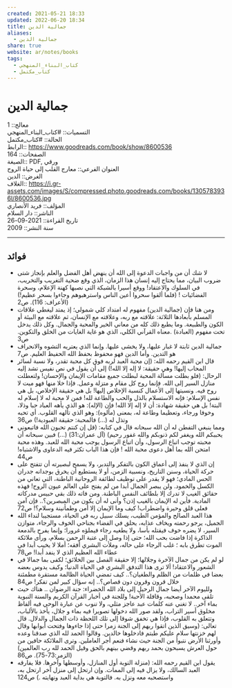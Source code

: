 ```yaml
---  
created: 2021-05-21 18:33  
updated: 2022-06-20 18:34  
title: جمالية الدين  
aliases:  
  - جمالية الدين  
share: true  
website: ar/notes/books  
tags:  
  - كتاب_البناء_المنهجي  
  - كتاب_مكتمل  
---  
```

  
  
# جمالية الدين  
  
معالج:: 1  
التسميات:: #كتاب_البناء_المنهجي  
الحالة:: #كتاب_مكتمل  
الرابط:: <https://www.goodreads.com/book/show/8600536>  
الصفحات:: 164  
الصيغة:: PDF, ورقي  
العنوان الفرعي:: معارج القلب إلى حياة الروح  
الغرض:: الدين  
الغلاف:: <https://i.gr-assets.com/images/S/compressed.photo.goodreads.com/books/1305783936l/8600536.jpg>  
المؤلف:: فريد الأنصاري  
الناشر:: دار السلام  
تاريخ القراءة:: 2021-09-26  
سنة النشر:: 2009  
  
---  
  
## فوائد  
  
- لا شك أن من واجبات الدعوة إلى الله أن ينهض أهل الفضل والعلم بإنجاز شتى ضروب البيان، مما يحتاج إليه إنسان هذا الزمان، الذي وقع ضحية التغريب والتخريب، في السلوك والاعتقاد! ووقع أسيرا بالشبكة التي نصبها كهنة الإعلام، وسحرة الفضائيات ! (فلما ألقوا سحروا أعين الناس واسترهبوهم وجاءوا بسحر عظيم!) (الأعراف: 116). ص2  
- ومن هنا فإن (جمالية الدين) مفهوم له امتداد كلي شمولي؛ إذ يمتد ليغطي علاقات المسلم بأبعادها الثلاثة: علاقته مع ربه، وعلاقته مع الإنسان، ثم علاقته مع البيئة أو الكون والطبيعة. وما يطبع ذلك كله من معاني الخير والمحبة والجمال. وكل ذلك يدخل تحت مفهوم (العبادة) .معناه القرآني الكلي، الذي هو غاية الغايات من الخلق والتكوين. ص3  
- جمالية الدين ثابتة لا غبار عليها، ولا يخشى عليها. وإنما الذي يعتريه التشوه والانحراف هو التدين. وأما الدين فهو محفوظ بحفظ الله الحفيظ العليم. ص7  
- قال ابن القيم رحمه الله: (إن محبة العبد لربه فوق كل محبة تقدر، ولا نسبة لسائر المحاب إليها! وهي حقيقة: لا إله إلا الله!) إلى أن يقول في نص نفیس تشد إليه الرحال: (فلو بطلت مسألة المحبة لبطلت جميع مقامات الإيمان والإحسان! ولتعطلت منازل السير إلى الله. فإنما روح كل مقام و متزلة وعمل. فإذا خلا منها فهو ميت لا روح فيه. ونسبتها إلى الأعمال كنسبة الإخلاص إليها! بل هي حقيقة الإخلاص، بل هي نفس الإسلام: فإنه الاستسلام بالذل والحب والطاعة لله! فمن لا محبة له لا إسلام له البتة! بل هي حقيقة شهادة: أن لا إله إلا الله! فإن (الإله): هو الذي يأهه العباد حبا وذلا، وخوفا ورجاء، وتعظيما وطاعة له، بمعنى (مألوه): وهو الذي تألهه القلوب. أي تحبه وتذل له (...) فالمحبة: حقيقة العبودية!) ص36  
- ومما ينبغي التفطن له أن الله سبحانه قال في كتابه: (قل إن كنتم تحبون الله فاتبعوني يحببكم الله ويغفر لكم ذنوبكم والله غفور رحيم) (آل عمران:31) (...) فبين سبحانه أن محبته توجب اتباع الرسول، وأن اتباع الرسول يوجب محبة الله للعبد. وهذه محبة امتحن الله بما أهل دعوى محبة الله ! فإن هذا الباب تكثر فيه الدعاوى والاشتباه! ص44  
- إن الذي لا ينفذ إلى أعماق الكون بالتفكر والتدبر، ولا يسمح لبصيرته أن تتفتح على حركة الحياة، وسنن التاريخ، ونسبية الزمن، أو لا يستطيع أن يخرق بوجدانه جدران الحس المادي؛ فهو لا يقدر على توظيف لطائفة الروحانية الباطنة، التي تعاني من الكسل والخمود. ولن يبصر الجمال أبدا من لم يفتح على العالم عيون الروح! فهذه حقائق الغيب لا تدرك إلا بلطائف النفس الباطنة. ومن فاته ذلك بقي حبيس مدركاته المادية. فأين له الإيمان بالغيب إذن؟ وأنى له أن يكون من المبصرين؟.. فإن آمن فعلی قلق وحيرة واضطراب! كيف وما الإيمان إلا أمن وطمأنينة وسلام؟! ص72  
- هذا العبد الصالح والمؤمن الطيب، يسلك سبيل ربه في الحياة، مستجيبا لنداء الله الجميل، يرجو رحمته ويخاف عذابه، يحلق في الفضاء بجناحي الخوف والرجاء، متوازن السير، لا يضره خوف فيقتله بأسا، ولا يطغيه رجاء فيملؤه غرورا؛ وإنما يفرح بالدمعة الذاكرة إذا فاضت بحب الله؛ حتى إذا وصل إلى عتبة الرحمن بسلام، ورأى ملائكة الموت تطرق بابه ؛ غلب الرجاء على حاله، وملأت البشري أفقه؛ أملا لا يخيب أبدا في عطاء الله العظيم الذي لا ينفد أبدا! ص78  
- لو لم يكن من جمال الآخرة وجلالها؛ إلا حقيقة الفصل بين الخلائق؛ لكفى بما جمالا في الشعور والاعتقاد! ألا ترى هذا التدفق البشري في الحياة الدنيا؛ وكيف يدوس بعضه بعضا في ظلمات من الظلم والطغيان؟.. كيف تمضي الحياة الظالمة مستقرة مطمئنة خلال قرون وقرون دون قصاص؟.. إنه سؤال كبير لمن تفكر! ص84  
- ولليوم الآخر أيضا جمال الرحيل إلى بلاد الله الخضراء: جنة الرضوان .. هناك حيث تلقی محمدا وصحبه، وقافلة الأحبة! وللجنة في أخبار القرآن الكريم والسنة النبوية بماء آخر.. لا تغني عنه كلمات عبد عاجز مثلي، ولا تنوب عن عبارة الوحي فيه ألفاظ مخلوق أسير التراب، ولقد صور الله دخولها تصويرا فيه بماء و جلال، يأخذ بالألباب، وتتعلق به القلوب، فإذا هي تخفق شوقا إلى تلك اللحظة ذات الجمال والدلال. قال تعالى: (وسيق الذين اتقوا ربهم إلى الجنة زمرا حتى إذا جاءوها وفتحت أبوابها وقال لهم خزنتها سلام عليكم طبتم فادخلوها خالدين. وقالوا الحمد لله الذي صدقنا وعده وأورثنا الأرض نتبوأ من الجنة حيث نشاء فنعم أجر العاملين. وترى الملائكة حافين من حول العرش يسبحون بحمد ربهم وقضي بينهم بالحق وقيل الحمد لله رب العالمين) (الزمر:73-75). ص86  
- يقول ابن القيم رحمه الله: (منزلة التوبة أول المنازل، وأوسطها وآخرها. فلا يفارقه العبد السالك، ولا يزال فيه إلى الممات. وإن ارتحل إلى منزل آخر ارتحل به، واستصحبه معه ونزل به. فالتوبة هي بداية العبد ونهايته .) ص124  
